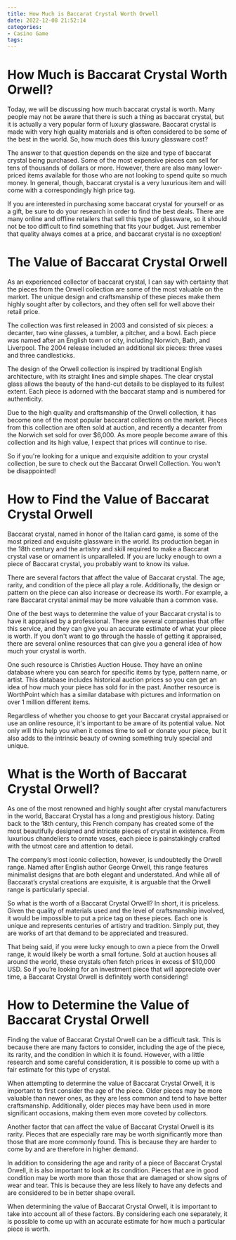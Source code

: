 ```yaml
---
title: How Much is Baccarat Crystal Worth Orwell
date: 2022-12-08 21:52:14
categories:
- Casino Game
tags:
---
```



#  How Much is Baccarat Crystal Worth Orwell?

Today, we will be discussing how much baccarat crystal is worth. Many people may not be aware that there is such a thing as baccarat crystal, but it is actually a very popular form of luxury glassware. Baccarat crystal is made with very high quality materials and is often considered to be some of the best in the world. So, how much does this luxury glassware cost?

The answer to that question depends on the size and type of baccarat crystal being purchased. Some of the most expensive pieces can sell for tens of thousands of dollars or more. However, there are also many lower-priced items available for those who are not looking to spend quite so much money. In general, though, baccarat crystal is a very luxurious item and will come with a correspondingly high price tag.

If you are interested in purchasing some baccarat crystal for yourself or as a gift, be sure to do your research in order to find the best deals. There are many online and offline retailers that sell this type of glassware, so it should not be too difficult to find something that fits your budget. Just remember that quality always comes at a price, and baccarat crystal is no exception!

#  The Value of Baccarat Crystal Orwell

As an experienced collector of baccarat crystal, I can say with certainty that the pieces from the Orwell collection are some of the most valuable on the market. The unique design and craftsmanship of these pieces make them highly sought after by collectors, and they often sell for well above their retail price.

The collection was first released in 2003 and consisted of six pieces: a decanter, two wine glasses, a tumbler, a pitcher, and a bowl. Each piece was named after an English town or city, including Norwich, Bath, and Liverpool. The 2004 release included an additional six pieces: three vases and three candlesticks.

The design of the Orwell collection is inspired by traditional English architecture, with its straight lines and simple shapes. The clear crystal glass allows the beauty of the hand-cut details to be displayed to its fullest extent. Each piece is adorned with the baccarat stamp and is numbered for authenticity.

Due to the high quality and craftsmanship of the Orwell collection, it has become one of the most popular baccarat collections on the market. Pieces from this collection are often sold at auction, and recently a decanter from the Norwich set sold for over $6,000. As more people become aware of this collection and its high value, I expect that prices will continue to rise.

So if you're looking for a unique and exquisite addition to your crystal collection, be sure to check out the Baccarat Orwell Collection. You won't be disappointed!

#  How to Find the Value of Baccarat Crystal Orwell

Baccarat crystal, named in honor of the Italian card game, is some of the most prized and exquisite glassware in the world. Its production began in the 18th century and the artistry and skill required to make a Baccarat crystal vase or ornament is unparalleled. If you are lucky enough to own a piece of Baccarat crystal, you probably want to know its value.

There are several factors that affect the value of Baccarat crystal. The age, rarity, and condition of the piece all play a role. Additionally, the design or pattern on the piece can also increase or decrease its worth. For example, a rare Baccarat crystal animal may be more valuable than a common vase.

One of the best ways to determine the value of your Baccarat crystal is to have it appraised by a professional. There are several companies that offer this service, and they can give you an accurate estimate of what your piece is worth. If you don't want to go through the hassle of getting it appraised, there are several online resources that can give you a general idea of how much your crystal is worth.

One such resource is Christies Auction House. They have an online database where you can search for specific items by type, pattern name, or artist. This database includes historical auction prices so you can get an idea of how much your piece has sold for in the past. Another resource is WorthPoint which has a similar database with pictures and information on over 1 million different items.

Regardless of whether you choose to get your Baccarat crystal appraised or use an online resource, it's important to be aware of its potential value. Not only will this help you when it comes time to sell or donate your piece, but it also adds to the intrinsic beauty of owning something truly special and unique.

#  What is the Worth of Baccarat Crystal Orwell?

As one of the most renowned and highly sought after crystal manufacturers in the world, Baccarat Crystal has a long and prestigious history. Dating back to the 18th century, this French company has created some of the most beautifully designed and intricate pieces of crystal in existence. From luxurious chandeliers to ornate vases, each piece is painstakingly crafted with the utmost care and attention to detail.

The company’s most iconic collection, however, is undoubtedly the Orwell range. Named after English author George Orwell, this range features minimalist designs that are both elegant and understated. And while all of Baccarat’s crystal creations are exquisite, it is arguable that the Orwell range is particularly special.

So what is the worth of a Baccarat Crystal Orwell? In short, it is priceless. Given the quality of materials used and the level of craftsmanship involved, it would be impossible to put a price tag on these pieces. Each one is unique and represents centuries of artistry and tradition. Simply put, they are works of art that demand to be appreciated and treasured.

That being said, if you were lucky enough to own a piece from the Orwell range, it would likely be worth a small fortune. Sold at auction houses all around the world, these crystals often fetch prices in excess of $10,000 USD. So if you’re looking for an investment piece that will appreciate over time, a Baccarat Crystal Orwell is definitely worth considering!

#  How to Determine the Value of Baccarat Crystal Orwell

Finding the value of Baccarat Crystal Orwell can be a difficult task. This is because there are many factors to consider, including the age of the piece, its rarity, and the condition in which it is found. However, with a little research and some careful consideration, it is possible to come up with a fair estimate for this type of crystal.

When attempting to determine the value of Baccarat Crystal Orwell, it is important to first consider the age of the piece. Older pieces may be more valuable than newer ones, as they are less common and tend to have better craftsmanship. Additionally, older pieces may have been used in more significant occasions, making them even more coveted by collectors.

Another factor that can affect the value of Baccarat Crystal Orwell is its rarity. Pieces that are especially rare may be worth significantly more than those that are more commonly found. This is because they are harder to come by and are therefore in higher demand.

In addition to considering the age and rarity of a piece of Baccarat Crystal Orwell, it is also important to look at its condition. Pieces that are in good condition may be worth more than those that are damaged or show signs of wear and tear. This is because they are less likely to have any defects and are considered to be in better shape overall.

When determining the value of Baccarat Crystal Orwell, it is important to take into account all of these factors. By considering each one separately, it is possible to come up with an accurate estimate for how much a particular piece is worth.